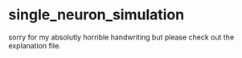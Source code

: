 # single_neuron_simulation
sorry for my absolutly horrible handwriting but please check out the explanation file.
